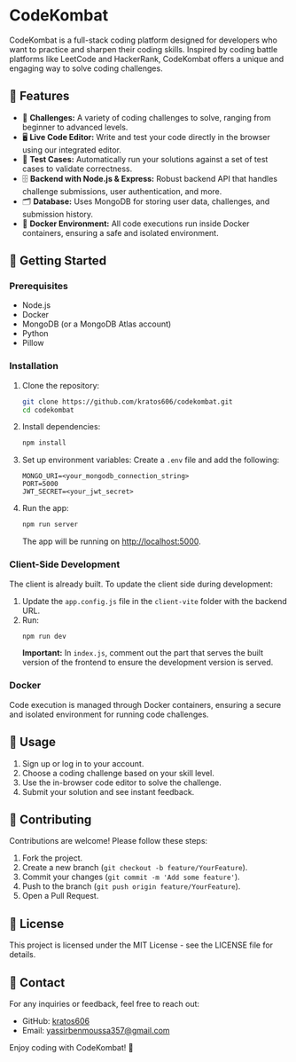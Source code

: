 # CodeKombat

CodeKombat is a full-stack coding platform designed for developers who want to practice and sharpen their coding skills. Inspired by coding battle platforms like LeetCode and HackerRank, CodeKombat offers a unique and engaging way to solve coding challenges.

## 🌟 Features
- 🥇 **Challenges:** A variety of coding challenges to solve, ranging from beginner to advanced levels.
- 🖥️ **Live Code Editor:** Write and test your code directly in the browser using our integrated editor.
- 📝 **Test Cases:** Automatically run your solutions against a set of test cases to validate correctness.
- 🗄️ **Backend with Node.js & Express:** Robust backend API that handles challenge submissions, user authentication, and more.
- 🗂️ **Database:** Uses MongoDB for storing user data, challenges, and submission history.
- 🐳 **Docker Environment:** All code executions run inside Docker containers, ensuring a safe and isolated environment.

## 🚀 Getting Started

### Prerequisites
- Node.js
- Docker
- MongoDB (or a MongoDB Atlas account)
- Python
- Pillow

### Installation
1. Clone the repository:
    ```bash
    git clone https://github.com/kratos606/codekombat.git
    cd codekombat
    ```

2. Install dependencies:
    ```bash
    npm install
    ```

3. Set up environment variables: Create a `.env` file and add the following:
    ```env
    MONGO_URI=<your_mongodb_connection_string>
    PORT=5000
    JWT_SECRET=<your_jwt_secret>
    ```

4. Run the app:
    ```bash
    npm run server
    ```
    The app will be running on [http://localhost:5000](http://localhost:5000).

### Client-Side Development
The client is already built. To update the client side during development:
1. Update the `app.config.js` file in the `client-vite` folder with the backend URL.
2. Run:
    ```bash
    npm run dev
    ```
    **Important:** In `index.js`, comment out the part that serves the built version of the frontend to ensure the development version is served.

### Docker
Code execution is managed through Docker containers, ensuring a secure and isolated environment for running code challenges.

## 🎯 Usage
1. Sign up or log in to your account.
2. Choose a coding challenge based on your skill level.
3. Use the in-browser code editor to solve the challenge.
4. Submit your solution and see instant feedback.

## 🤝 Contributing
Contributions are welcome! Please follow these steps:
1. Fork the project.
2. Create a new branch (`git checkout -b feature/YourFeature`).
3. Commit your changes (`git commit -m 'Add some feature'`).
4. Push to the branch (`git push origin feature/YourFeature`).
5. Open a Pull Request.

## 📄 License
This project is licensed under the MIT License - see the LICENSE file for details.

## 💬 Contact
For any inquiries or feedback, feel free to reach out:
- GitHub: [kratos606](https://github.com/kratos606)
- Email: yassirbenmoussa357@gmail.com

Enjoy coding with CodeKombat! 🎉
